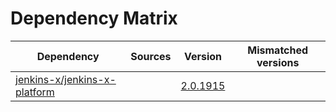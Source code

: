 # Dependency Matrix

Dependency | Sources | Version | Mismatched versions
---------- | ------- | ------- | -------------------
[jenkins-x/jenkins-x-platform](https://github.com/jenkins-x/jenkins-x-platform) |  | [2.0.1915](https://github.com/jenkins-x/jenkins-x-platform/releases/tag/v2.0.1915) | 
